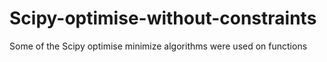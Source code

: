 # Scipy-optimise-without-constraints

Some of the Scipy optimise minimize algorithms were used on functions
